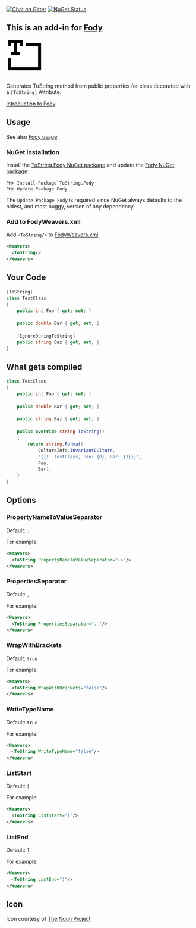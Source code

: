 [![Chat on Gitter](https://img.shields.io/gitter/room/fody/fody.svg?style=flat&max-age=86400)](https://gitter.im/Fody/Fody)
[![NuGet Status](http://img.shields.io/nuget/v/ToString.Fody.svg?style=flat&max-age=86400)](https://www.nuget.org/packages/ToString.Fody/)


## This is an add-in for [Fody](https://github.com/Fody/Fody/) 

![Icon](https://raw.githubusercontent.com/Fody/ToString/master/package_icon.png)

Generates ToString method from public properties for class decorated with a `[ToString]` Attribute.

[Introduction to Fody](http://github.com/Fody/Fody/wiki/SampleUsage).


## Usage

See also [Fody usage](https://github.com/Fody/Fody#usage).


### NuGet installation

Install the [ToString.Fody NuGet package](https://nuget.org/packages/ToString.Fody/) and update the [Fody NuGet package](https://nuget.org/packages/Fody/):

```
PM> Install-Package ToString.Fody
PM> Update-Package Fody
```

The `Update-Package Fody` is required since NuGet always defaults to the oldest, and most buggy, version of any dependency.


### Add to FodyWeavers.xml

Add `<ToString/>` to [FodyWeavers.xml](https://github.com/Fody/Fody#add-fodyweaversxml)

```xml
<Weavers>
  <ToString/>
</Weavers>
```


## Your Code

```csharp
[ToString]
class TestClass
{
    public int Foo { get; set; }

    public double Bar { get; set; }
    
    [IgnoreDuringToString]
    public string Baz { get; set; }
}
```


## What gets compiled

```csharp
class TestClass
{
    public int Foo { get; set; }

    public double Bar { get; set; }
    
    public string Baz { get; set; }
    
    public override string ToString()
    {
        return string.Format(
            CultureInfo.InvariantCulture, 
            "{{T: TestClass, Foo: {0}, Bar: {1}}}",
            Foo,
            Bar);
    }
}
```


## Options


### PropertyNameToValueSeparator

Default: `: `

For example:

```xml
<Weavers>
  <ToString PropertyNameToValueSeparator="->"/>
</Weavers>
```


### PropertiesSeparator

Default: `, `

For example:

```xml
<Weavers>
  <ToString PropertiesSeparator=". "/>
</Weavers>
```


### WrapWithBrackets

Default: `true`

For example:

```xml
<Weavers>
  <ToString WrapWithBrackets="false"/>
</Weavers>
```


### WriteTypeName

Default: `true`

For example:

```xml
<Weavers>
  <ToString WriteTypeName="false"/>
</Weavers>
```


### ListStart

Default: `[`

For example:

```xml
<Weavers>
  <ToString ListStart="("/>
</Weavers>
```


### ListEnd

Default: `]`

For example:

```xml
<Weavers>
  <ToString ListEnd=")"/>
</Weavers>
```


## Icon

Icon courtesy of [The Noun Project](http://thenounproject.com)
